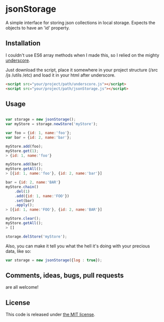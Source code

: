 # jsonStorage
A simple interface for storing json collections in local storage.
Expects the objects to have an 'id' property.


## Installation
I couldn't use ES6 array methods when I made this, so I relied on the mighty [underscore](http://underscorejs.org/).

Just download the script, place it somewhere in your project structure (/src /js /utils /etc) and load it in your html after underscore.

```html
<script src="your/project/path/underscore.js"></script>
<script src="your/project/path/jsonStorage.js"></script>
```


## Usage

```javascript

var storage = new jsonStorage();
var myStore = storage.newStore('myStore');

var foo = {id: 1, name:'foo'};
var bar = {id: 2, name:'bar'};

myStore.add(foo);
myStore.get(1);
> {id: 1, name:'foo'}

myStore.add(bar);
myStore.getAll();
> [{id: 1, name:'foo'}, {id: 2, name:'bar'}]

bar = {id: 2, name:'BAR'}
myStore.chain()
	.del(1)
	.add({id: 1, name:'FOO'})
	.set(bar)
	.apply();
> [{id: 1, name:'FOO'}, {id: 2, name:'BAR'}]

myStore.clear();
myStore.getAll();
> []

storage.delStore('myStore');

```

Also, you can make it tell you what the hell it's doing with your precious data, like so:

```javascript
var storage = new jsonStorage({log : true});
```


## Comments, ideas, bugs, pull requests
are all welcome!


## License
This code is released under [the MIT license](https://github.com/kareraisu/jsonStorage/blob/master/LICENSE).